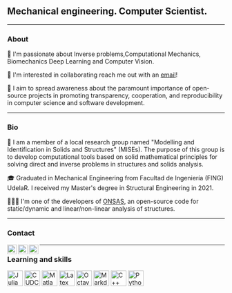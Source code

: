 ## Mechanical engineering. Computer Scientist.
 
------

### About

🔭 I'm passionate about Inverse problems,Computational Mechanics, Biomechanics Deep Learning and Computer Vision. 

👯 I'm interested in collaborating reach me out with an [email](mailto:mvanzulli@fing.edu.uy)! 

💭 I aim to spread awareness about the paramount importance of open-source projects in promoting transparency, cooperation, and reproducibility in computer science and software development.

-----

### Bio

🧠 I am a member of a local research group named "Modelling and Identification in Solids and Structures" (MISEs). The purpose of this group is to develop computational tools based on solid mathematical principles for solving direct and inverse problems in structures and solids analysis.

🎓 Graduated in Mechanical Engineering from Facultad de Ingeniería (FING) UdelaR. I received my Master's degree in Structural Engineering in 2021.
 

👨🏻‍💻 I'm one of the developers of [ONSAS](https://github.com/ONSAS/ONSAS.jl), an open-source code for static/dynamic and linear/non-linear analysis of structures.

-----

### Contact

<p>
<a href="https://www.linkedin.com/in/mauricio-vanzulli-b0a648224/"><img align="left" alt="Abhishek's LinkedIN" width="22px" src="https://raw.githubusercontent.com/peterthehan/peterthehan/master/assets/linkedin.svg"/></a> 
<a href="https://www.instagram.com/mafiavanzulli/"><img align="left" alt="mauri's Instagram" width="22px" src="https://raw.githubusercontent.com/hussainweb/hussainweb/main/icons/instagram.png" /></a>
<a href="https://twitter.com/MauriVanzulli"><img align="left" alt="Mauri Vanzulli | Twitter" width="22px" src="https://raw.githubusercontent.com/peterthehan/peterthehan/master/assets/twitter.svg" /></a>
<p>

-----

### Learning and skills
<p align="left"> <a href="ttps://en.wikipedia.org/wiki/Julia" target="_blank" rel="noreferrer"><img src="https://seeklogo.com/images/J/julia-logo-DC9698BAF9-seeklogo.com.png" width="36" height="36" alt="Julia" /></a>
  <a href="https://en.wikipedia.org/wiki/CUDAC" target="_blank" rel="noreferrer"><img src="https://migocpp.files.wordpress.com/2018/03/badge-nvidia-cuda-cpp.png" width="36" height="36" alt="CUDC" /></a>
<a href="https://en.wikipedia.org/wiki/Matlab" target="_blank" rel="noreferrer"><img src="https://upload.wikimedia.org/wikipedia/commons/2/21/Matlab_Logo.png" width="36" height="36" alt="Matlab" /></a>
<a href="https://en.wikipedia.org/wiki/LaTex" target="_blank" rel="noreferrer"><img src="https://cdn.icon-icons.com/icons2/2389/PNG/512/latex_logo_icon_145115.png" width="36" height="36" alt="Latex" /></a>
<a href="https://en.wikipedia.org/wiki/Octave" target="_blank" rel="noreferrer"><img src="https://upload.wikimedia.org/wikipedia/commons/6/6a/Gnu-octave-logo.svg" width="36" height="36" alt="Octave" /></a>
<a href="https://en.wikipedia.org/wiki/Markdown" target="_blank" rel="noreferrer"><img src="https://upload.wikimedia.org/wikipedia/commons/3/37/Markdown-mark-solid.svg" width="36" height="36" alt="Markdown" /></a>
<a href="https://docs.microsoft.com/en-us/cpp/?view=msvc-170" target="_blank" rel="noreferrer"><img src="https://raw.githubusercontent.com/danielcranney/readme-generator/main/public/icons/skills/cplusplus-colored.svg" width="36" height="36" alt="C++" /></a>
<a href="https://www.python.org/" target="_blank" rel="noreferrer"><img src="https://raw.githubusercontent.com/danielcranney/readme-generator/main/public/icons/skills/python-colored.svg" width="36" height="36" alt="Python" /></a>

